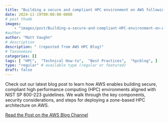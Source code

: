 ```yaml
---
title: "Building a secure and compliant HPC environment on AWS following NIST SP 800-223"
date: 2024-11-19T00:00:00-0800
# post thumb
images:
    - "images/post/Building-a-secure-and-compliant-HPC-environment-on-AWS-following-NIST-SP-800-223-1120x630.png"
#author
author: "Matt Vaughn"
# description
description: " (reposted from AWS HPC Blog)"
# Taxonomies
categories: []
tags: [ "HPC",  "Technical How-to",  "Best Practices",  "hpcblog", ]
type: "regular" # available type (regular or featured)
draft: false
---
```


Check out our latest blog post to learn how AWS enables building secure, compliant high performance computing (HPC) environments aligned with NIST SP 800-223 guidelines. We walk through the key components, security considerations, and steps for deploying a zone-based HPC architecture on AWS.

<a href="https://aws.amazon.com/blogs/hpc/building-a-secure-and-compliant-hpc-environment-on-aws-following-nist-sp-800-223/" class="btn btn-primary btn-lg active" role="button" aria-pressed="true" style="margin-top: 8px;">Read the Post on the AWS Blog Channel</a>
